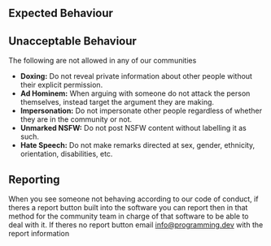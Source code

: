 ## Expected Behaviour

## Unacceptable Behaviour
The following are not allowed in any of our communities

- **Doxing:** Do not reveal private information about other people without their explicit permission.
- **Ad Hominem:** When arguing with someone do not attack the person themselves, instead target the argument they are making.
- **Impersonation:** Do not impersonate other people regardless of whether they are in the community or not.
- **Unmarked NSFW:** Do not post NSFW content without labelling it as such.
- **Hate Speech:** Do not make remarks directed at sex, gender, ethnicity, orientation, disabilities, etc.

## Reporting
When you see someone not behaving according to our code of conduct, if theres a report button built into the software you can report then in that method for the community team in charge of that software to be able to deal with it. If theres no report button email info@programming.dev with the report information
